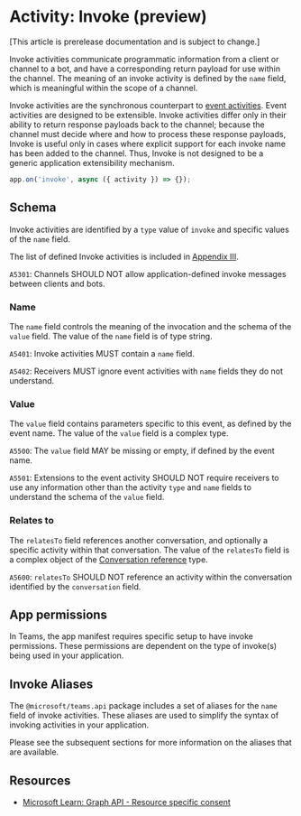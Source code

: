 # Activity: Invoke (preview)

[This article is prerelease documentation and is subject to change.]

Invoke activities communicate programmatic information from a client or channel to a bot, and have a corresponding return payload for use within the channel. The meaning of an invoke activity is defined by the `name` field, which is meaningful within the scope of a channel.

Invoke activities are the synchronous counterpart to [event activities](https://github.com/microsoft/Agents/blob/main/specs/activity/protocol-activity.md#event-activity). Event activities are designed to be extensible. Invoke activities differ only in their ability to return response payloads back to the channel; because the channel must decide where and how to process these response payloads, Invoke is useful only in cases where explicit support for each invoke name has been added to the channel. Thus, Invoke is not designed to be a generic application extensibility mechanism.

```typescript
app.on('invoke', async ({ activity }) => {});
```

## Schema

Invoke activities are identified by a `type` value of `invoke` and specific values of the `name` field.

The list of defined Invoke activities is included in [Appendix III](https://github.com/microsoft/Agents/blob/main/specs/activity/protocol-activity.md#appendix-iii---protocols-using-the-invoke-activity).

`A5301`: Channels SHOULD NOT allow application-defined invoke messages between clients and bots.

### Name

The `name` field controls the meaning of the invocation and the schema of the `value` field. The value of the `name` field is of type string.

`A5401`: Invoke activities MUST contain a `name` field.

`A5402`: Receivers MUST ignore event activities with `name` fields they do not understand.

### Value

The `value` field contains parameters specific to this event, as defined by the event name. The value of the `value` field is a complex type.

`A5500`: The `value` field MAY be missing or empty, if defined by the event name.

`A5501`: Extensions to the event activity SHOULD NOT require receivers to use any information other than the activity `type` and `name` fields to understand the schema of the `value` field.

### Relates to

The `relatesTo` field references another conversation, and optionally a specific activity within that conversation. The value of the `relatesTo` field is a complex object of the [Conversation reference](https://github.com/microsoft/Agents/blob/main/specs/activity/protocol-activity.md#conversation-reference) type.

`A5600`: `relatesTo` SHOULD NOT reference an activity within the conversation identified by the `conversation` field.

## App permissions

In Teams, the app manifest requires specific setup to have invoke permissions. These permissions are dependent on the type of invoke(s) being used in your application.

## Invoke Aliases

The `@microsoft/teams.api` package includes a set of aliases for the `name` field of invoke activities. These aliases are used to simplify the syntax of invoking activities in your application.

Please see the subsequent sections for more information on the aliases that are available.

## Resources

- [Microsoft Learn: Graph API - Resource specific consent](https://learn.microsoft.com/en-us/microsoftteams/platform/graph-api/rsc/resource-specific-consent)